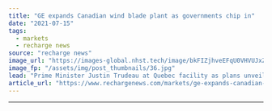 ```yaml
---
title: "GE expands Canadian wind blade plant as governments chip in"
date: "2021-07-15"
tags: 
  - markets
  - recharge news
source: "recharge news"
image_url: "https://images-global.nhst.tech/image/bkFIZjhveEFqU0VHVUJxZjdpeWZYa2NwdVYwcndTVTJJaStJZnZuNTBIQT0=/nhst/binary/7bdc04fd88607b08c9ab50851b3deb38"
image_fp: "/assets/img/post_thumbnails/36.jpg"
lead: "Prime Minister Justin Trudeau at Quebec facility as plans unveiled to add 200 jobs"
article_url: "https://www.rechargenews.com/markets/ge-expands-canadian-wind-blade-plant-as-governments-chip-in/2-1-1040680"
---
```


---
